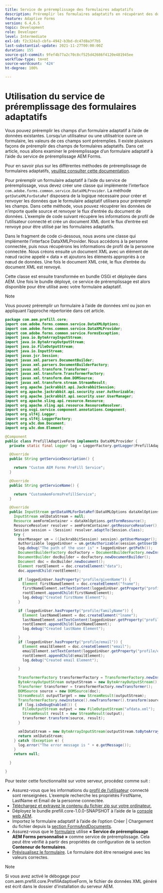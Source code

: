 ```yaml
---
title: Service de préremplissage des formulaires adaptatifs
description: Préremplir les formulaires adaptatifs en récupérant des données à partir de sources de données backend.
feature: Adaptive Forms
version: 6.4,6.5
topic: Development
role: Developer
level: Intermediate
exl-id: f2c324a3-cbfa-4942-b3bd-dc47d8a3f7b5
last-substantial-update: 2021-11-27T00:00:00Z
duration: 155
source-git-commit: 9fef4b77a2c70c8cf525d42686f4120e481945ee
workflow-type: tm+mt
source-wordcount: '424'
ht-degree: 100%

---
```


# Utilisation du service de préremplissage des formulaires adaptatifs

Vous pouvez préremplir les champs d’un formulaire adaptatif à l’aide de données existantes. Lorsqu’un utilisateur ou une utilisatrice ouvre un formulaire, les valeurs de ces champs sont préremplies. Il existe plusieurs façons de préremplir des champs de formulaires adaptatifs. Dans cet article, nous allons examiner le préremplissage d’un formulaire adaptatif à l’aide du service de préremplissage AEM Forms.

Pour en savoir plus sur les différentes méthodes de préremplissage de formulaires adaptatifs, [veuillez consulter cette documentation](https://experienceleague.adobe.com/docs/experience-manager-64/forms/adaptive-forms-advanced-authoring/prepopulate-adaptive-form-fields.html?lang=fr).

Pour préremplir un formulaire adaptatif à l’aide du service de préremplissage, vous devez créer une classe qui implémente l’interface `com.adobe.forms.common.service.DataXMLProvider`. La méthode `getDataXMLForDataRef` disposera de la logique nécessaire pour créer et renvoyer les données que le formulaire adaptatif utilisera pour préremplir les champs. Dans cette méthode, vous pouvez récupérer les données de n’importe quelle source et renvoyer le flux d’entrée du document de données. L’exemple de code suivant récupère les informations de profil de l’utilisateur connecté et crée un document XML dont le flux d’entrée est renvoyé pour être utilisé par les formulaires adaptatifs.

Dans le fragment de code ci-dessous, nous avons une classe qui implémente l’interface DataXMLProvider. Nous accédons à la personne connectée, puis nous récupérons les informations de profil de la personne connectée. Nous créons ensuite un document XML avec un élément de nœud racine appelé « data » et ajoutons les éléments appropriés à ce nœud de données. Une fois le document XML créé, le flux d’entrée du document XML est renvoyé.

Cette classe est ensuite transformée en bundle OSGi et déployée dans AEM. Une fois le bundle déployé, ce service de préremplissage est alors disponible pour être utilisé avec votre formulaire adaptatif.

>[!NOTE]
>
>Vous pouvez préremplir un formulaire à l’aide de données xml ou json en appliquant l’approche répertoriée dans cet article.

```java
package com.aem.prefill.core;
import com.adobe.forms.common.service.DataXMLOptions;
import com.adobe.forms.common.service.DataXMLProvider;
import com.adobe.forms.common.service.FormsException;
import java.io.ByteArrayInputStream;
import java.io.ByteArrayOutputStream;
import java.io.FileOutputStream;
import java.io.InputStream;
import javax.jcr.Session;
import javax.xml.parsers.DocumentBuilder;
import javax.xml.parsers.DocumentBuilderFactory;
import javax.xml.transform.Transformer;
import javax.xml.transform.TransformerFactory;
import javax.xml.transform.dom.DOMSource;
import javax.xml.transform.stream.StreamResult;
import org.apache.jackrabbit.api.JackrabbitSession;
import org.apache.jackrabbit.api.security.user.Authorizable;
import org.apache.jackrabbit.api.security.user.UserManager;
import org.apache.sling.api.resource.Resource;
import org.apache.sling.api.resource.ResourceResolver;
import org.osgi.service.component.annotations.Component;
import org.slf4j.Logger;
import org.slf4j.LoggerFactory;
import org.w3c.dom.Document;
import org.w3c.dom.Element;

@Component
public class PrefillAdaptiveForm implements DataXMLProvider {
  private static final Logger log = LoggerFactory.getLogger(PrefillAdaptiveForm.class);

  @Override
  public String getServiceDescription() {

    return "Custom AEM Forms PreFill Service";
  }

  @Override
  public String getServiceName() {

    return "CustomAemFormsPrefillService";
  }

  @Override
  public InputStream getDataXMLForDataRef(DataXMLOptions dataXmlOptions) throws FormsException {
    InputStream xmlDataStream = null;
    Resource aemFormContainer = dataXmlOptions.getFormResource();
    ResourceResolver resolver = aemFormContainer.getResourceResolver();
    Session session = (Session) resolver.adaptTo(Session.class);
    try {
      UserManager um = ((JackrabbitSession) session).getUserManager();
      Authorizable loggedinUser = um.getAuthorizable(session.getUserID());
      log.debug("The path of the user is" + loggedinUser.getPath());
      DocumentBuilderFactory docFactory = DocumentBuilderFactory.newInstance();
      DocumentBuilder docBuilder = docFactory.newDocumentBuilder();
      Document doc = docBuilder.newDocument();
      Element rootElement = doc.createElement("data");
      doc.appendChild(rootElement);

      if (loggedinUser.hasProperty("profile/givenName")) {
        Element firstNameElement = doc.createElement("fname");
        firstNameElement.setTextContent(loggedinUser.getProperty("profile/givenName")[0].getString());
        rootElement.appendChild(firstNameElement);
        log.debug("Created firstName Element");
      }

      if (loggedinUser.hasProperty("profile/familyName")) {
        Element lastNameElement = doc.createElement("lname");
        lastNameElement.setTextContent(loggedinUser.getProperty("profile/familyName")[0].getString());
        rootElement.appendChild(lastNameElement);
        log.debug("Created lastName Element");

      }
      if (loggedinUser.hasProperty("profile/email")) {
        Element emailElement = doc.createElement("email");
        emailElement.setTextContent(loggedinUser.getProperty("profile/email")[0].getString());
        rootElement.appendChild(emailElement);
        log.debug("Created email Element");

      }

      TransformerFactory transformerFactory = TransformerFactory.newInstance();
      ByteArrayOutputStream outputStream = new ByteArrayOutputStream();
      Transformer transformer = transformerFactory.newTransformer();
      DOMSource source = new DOMSource(doc);
      StreamResult outputTarget = new StreamResult(outputStream);
      TransformerFactory.newInstance().newTransformer().transform(source, outputTarget);
      if (log.isDebugEnabled()) {
        FileOutputStream output = new FileOutputStream("afdata.xml");
        StreamResult result = new StreamResult(output);
        transformer.transform(source, result);
      }

      xmlDataStream = new ByteArrayInputStream(outputStream.toByteArray());
      return xmlDataStream;
    } catch (Exception e) {
      log.error("The error message is " + e.getMessage());
    }
    return null;

  }

}
```

Pour tester cette fonctionnalité sur votre serveur, procédez comme suit :

* Assurez-vous que les informations du [profil de l’utilisateur](http://localhost:4502/security/users.html) connecté sont renseignées. L’exemple recherche les propriétés FirstName, LastName et Email de la personne connectée.
* [Téléchargez et extrayez le contenu du fichier zip sur votre ordinateur.](assets/prefillservice.zip)
* Déployez le bundle prefill.core-1.0.0-SNAPSHOT à l’aide de la [console web AEM](http://localhost:4502/system/console/bundles).
* Importez le formulaire adaptatif à l’aide de l’option Créer | Chargement du fichier depuis la [section FormsAndDocuments](http://localhost:4502/aem/forms.html/content/dam/formsanddocuments).
* Assurez-vous que le [formulaire](http://localhost:4502/editor.html/content/forms/af/prefill.html) utilise **« Service de préremplissage AEM Forms personnalisé »** comme service de préremplissage. Cela peut être vérifié à partir des propriétés de configuration de la section **Conteneur de formulaires**.
* [Prévisualisez le formulaire](http://localhost:4502/content/dam/formsanddocuments/prefill/jcr:content?wcmmode=disabled). Le formulaire doit être renseigné avec les valeurs correctes.

>[!NOTE]
>
>Si vous avez activé le débogage pour com.aem.prefill.core.PrefillAdaptiveForm, le fichier de données XML généré est écrit dans le dossier d’installation du serveur AEM.


